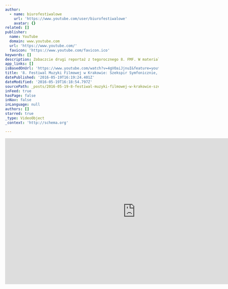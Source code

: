 ```yaml
---
author:
  - name: biurofestiwalowe
    url: 'https://www.youtube.com/user/biurofestiwalowe'
    avatar: {}
related: []
publisher:
  name: YouTube
  domain: www.youtube.com
  url: 'https://www.youtube.com/'
  favicon: 'https://www.youtube.com/favicon.ico'
keywords: []
description: Zobaczcie drugi reportaż z tegorocznego 8. FMF. W materiale m.in. koncert Szekspir symfonicznie. www.fmf.fm www.facebook.com/festiwalmuzykifilmowejwkrakowie www.instagram.com/krakowfilmmusicfestival
app_links: []
isBasedOnUrl: 'https://www.youtube.com/watch?v=4gVOaiJjnuI&feature=youtu.be&t=3m12s'
title: '8. Festiwal Muzyki Filmowej w Krakowie: Szekspir Symfonicznie, Nagroda Kilara - reportaż cz. 2'
datePublished: '2016-05-19T16:19:24.401Z'
dateModified: '2016-05-19T16:18:54.797Z'
sourcePath: _posts/2016-05-19-8-festiwal-muzyki-filmowej-w-krakowie-szekspir-symfoniczni.md
inFeed: true
hasPage: false
inNav: false
inLanguage: null
authors: []
starred: true
_type: VideoObject
_context: 'http://schema.org'

---
```

<iframe src="https://cdn.embedly.com/widgets/media.html?src=https%3A%2F%2Fwww.youtube.com%2Fembed%2F4gVOaiJjnuI%3Fstart%3D192%26feature%3Doembed%26start%3D192&amp;url=http%3A%2F%2Fwww.youtube.com%2Fwatch%3Fv%3D4gVOaiJjnuI&amp;image=https%3A%2F%2Fi.ytimg.com%2Fvi%2F4gVOaiJjnuI%2Fhqdefault.jpg&amp;key=b7d04c9b404c499eba89ee7072e1c4f7&amp;type=text%2Fhtml&amp;schema=youtube" width="854" height="480" scrolling="no" frameborder="0" allowfullscreen="" style=""></iframe>